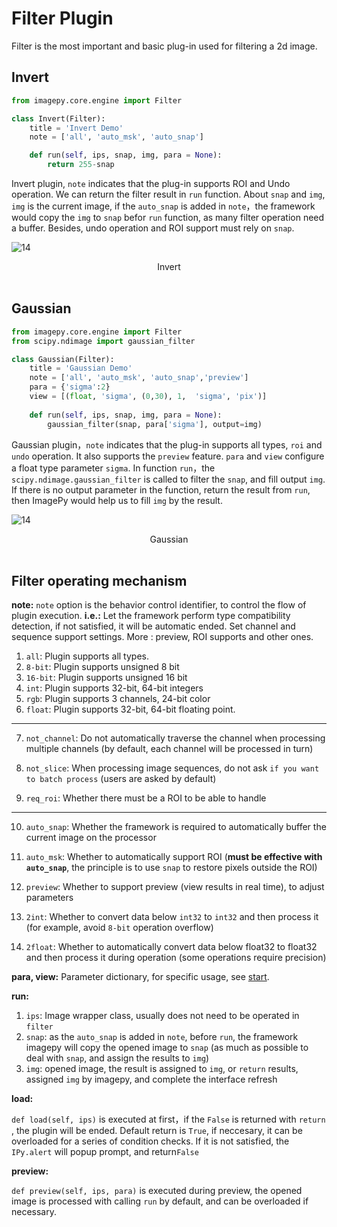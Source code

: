 # Filter Plugin
Filter is the most important and basic plug-in used for filtering a 2d image.

## Invert

```python
from imagepy.core.engine import Filter

class Invert(Filter):
    title = 'Invert Demo'
    note = ['all', 'auto_msk', 'auto_snap']

    def run(self, ips, snap, img, para = None): 
        return 255-snap
```

Invert plugin, `note` indicates that the plug-in supports ROI and Undo operation. We can return the filter result in `run` function. About `snap` and `img`, `img` is the current image, if the `auto_snap` is added in `note`，the framework would copy the `img` to `snap` befor `run` function, as many filter operation need a buffer.  Besides, undo operation and ROI support must rely on `snap`.

![14](http://idoc.imagepy.org/demoplugin/13.png)

<div align=center>Invert</div><br>



## Gaussian

```python
from imagepy.core.engine import Filter
from scipy.ndimage import gaussian_filter

class Gaussian(Filter):
    title = 'Gaussian Demo'
    note = ['all', 'auto_msk', 'auto_snap','preview']
    para = {'sigma':2}
    view = [(float, 'sigma', (0,30), 1,  'sigma', 'pix')]
    
    def run(self, ips, snap, img, para = None):
        gaussian_filter(snap, para['sigma'], output=img)
```

Gaussian plugin，`note` indicates that the plug-in supports all types, `roi` and `undo` operation. It also supports the `preview` feature. `para` and `view` configure a float type  parameter `sigma`. In function `run`，the `scipy.ndimage.gaussian_filter` is called to filter the `snap`, and fill output `img`. If there is no output parameter in the function, return the result from `run`, then ImagePy would help us to fill `img` by the result.


![14](http://idoc.imagepy.org/demoplugin/14.png)

<div align=center>Gaussian</div><br>



## Filter operating mechanism

**note:** 
`note` option is the behavior control identifier, to control the flow of plugin execution. 
**i.e.:** Let the framework perform type compatibility detection, if not satisfied, it will be automatic ended. Set channel and sequence support settings. More : preview, ROI supports and other ones.

1. `all`: Plugin supports all types.
2. `8-bit`: Plugin supports unsigned 8 bit
3. `16-bit`: Plugin supports unsigned 16 bit
4. `int`: Plugin supports 32-bit, 64-bit integers
5. `rgb`: Plugin supports 3 channels, 24-bit color
6. `float`: Plugin supports 32-bit, 64-bit floating point.

------

7. `not_channel`: Do not automatically traverse the channel when processing multiple channels (by default, each channel will be processed in turn)

8. `not_slice`: When processing image sequences, do not ask `if you want to batch process` (users are asked by default)

9. `req_roi`: Whether there must be a ROI to be able to handle

---

10. `auto_snap`: Whether the framework is required to automatically buffer the current image on the processor

11. `auto_msk`: Whether to automatically support ROI (**must be effective with `auto_snap`**, the principle is to use `snap` to restore pixels outside the ROI)

12. `preview`: Whether to support preview (view results in real time), to adjust parameters

13. `2int`: Whether to convert data below `int32` to `int32` and then process it (for example, avoid `8-bit` operation overflow)

14. `2float`: Whether to automatically convert data below float32 to float32 and then process it during operation (some operations require precision)

    

**para, view:** Parameter dictionary, for specific usage, see [start](doc/start.md).

**run:** 

1. `ips`: Image wrapper class, usually does not need to be operated in `filter` 
2. `snap`: as the `auto_snap` is added in `note`, before `run`, the framework imagepy will copy the opened image to `snap` (as much as possible to deal with `snap`, and assign the results to `img`)
3. `img`: opened image, the result is assigned to `img`, or `return` results, assigned `img` by imagepy, and complete the interface refresh

**load:** 

`def load(self, ips)` is executed at first，if the `False` is returned with `return` , the plugin will be ended. Default return is `True`, if neccesary, it can be overloaded for a series of condition checks. If it is not satisfied, the `IPy.alert` will popup prompt, and return`False` 

**preview:**

`def preview(self, ips, para)` is executed during preview, the opened image is processed with calling `run` by default, and can be overloaded if necessary.